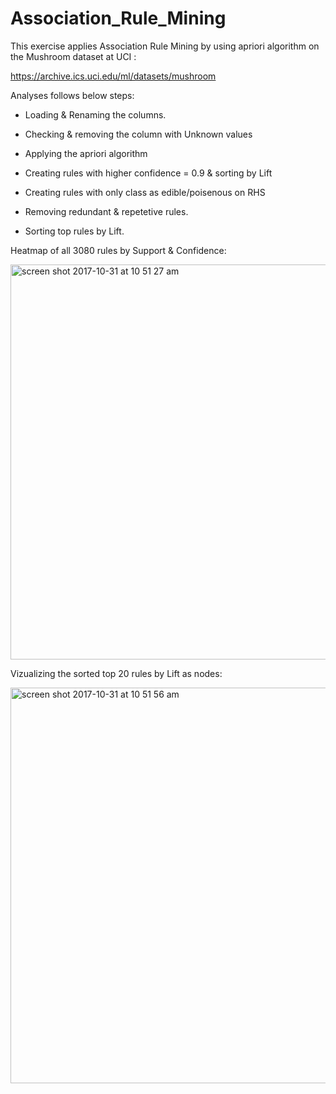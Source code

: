 # Association_Rule_Mining

This exercise applies Association Rule Mining by using apriori algorithm on the Mushroom dataset at UCI : 

https://archive.ics.uci.edu/ml/datasets/mushroom

Analyses follows below steps:

* Loading & Renaming the columns.

* Checking & removing the column with Unknown values

* Applying the apriori algorithm

* Creating rules with higher confidence = 0.9 & sorting by Lift

* Creating rules with only class as edible/poisenous on RHS

* Removing redundant & repetetive rules.

* Sorting top rules by Lift.

Heatmap of all 3080 rules by Support & Confidence:

<img width="632" alt="screen shot 2017-10-31 at 10 51 27 am" src="https://user-images.githubusercontent.com/26288770/32230608-f2109f6e-be29-11e7-94ed-3f4522e43274.png">



Vizualizing the sorted top 20 rules by Lift as nodes:


<img width="633" alt="screen shot 2017-10-31 at 10 51 56 am" src="https://user-images.githubusercontent.com/26288770/32230660-0c5f11e8-be2a-11e7-86ee-631521cdce8d.png">

